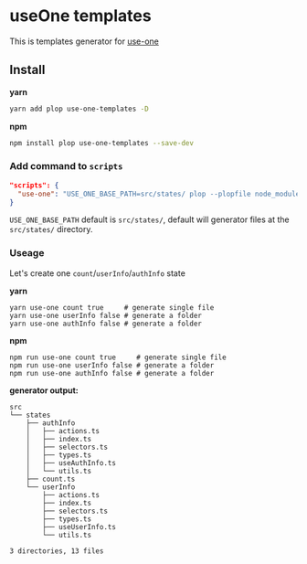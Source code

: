 # useOne templates

This is templates generator for [use-one](https://github.com/suhaotian/use-one)

## Install

**yarn**

```bash
yarn add plop use-one-templates -D
```

**npm**

```bash
npm install plop use-one-templates --save-dev
```

### Add command to `scripts`

```json
"scripts": {
  "use-one": "USE_ONE_BASE_PATH=src/states/ plop --plopfile node_modules/use-one-templates/plopfile.js",
}
```

`USE_ONE_BASE_PATH` default is `src/states/`, default will generator files at the `src/states/` directory.

### Useage

Let's create one `count`/`userInfo`/`authInfo` state

**yarn**

```base
yarn use-one count true     # generate single file
yarn use-one userInfo false # generate a folder
yarn use-one authInfo false # generate a folder
```

**npm**

```base
npm run use-one count true     # generate single file
npm run use-one userInfo false # generate a folder
npm run use-one authInfo false # generate a folder
```

**generator output:**

```
src
└── states
    ├── authInfo
    │   ├── actions.ts
    │   ├── index.ts
    │   ├── selectors.ts
    │   ├── types.ts
    │   ├── useAuthInfo.ts
    │   └── utils.ts
    ├── count.ts
    └── userInfo
        ├── actions.ts
        ├── index.ts
        ├── selectors.ts
        ├── types.ts
        ├── useUserInfo.ts
        └── utils.ts

3 directories, 13 files
```
